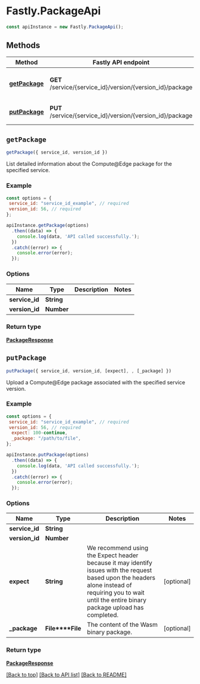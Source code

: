 # Fastly.PackageApi


```javascript
const apiInstance = new Fastly.PackageApi();
```
## Methods

Method | Fastly API endpoint | Description
------------- | ------------- | -------------
[**getPackage**](PackageApi.md#getPackage) | **GET** /service/{service_id}/version/{version_id}/package | Get details of the service&#39;s Compute@Edge package.
[**putPackage**](PackageApi.md#putPackage) | **PUT** /service/{service_id}/version/{version_id}/package | Upload a Compute@Edge package.



## `getPackage`

```javascript
getPackage({ service_id, version_id })
```

List detailed information about the Compute@Edge package for the specified service.

### Example

```javascript
const options = {
 service_id: "service_id_example", // required
 version_id: 56, // required
};

apiInstance.getPackage(options)
  .then((data) => {
    console.log(data, 'API called successfully.');
  })
  .catch((error) => {
    console.error(error);
  });
```

### Options

Name | Type | Description  | Notes
------------- | ------------- | ------------- | -------------
**service_id** | **String** |  |
**version_id** | **Number** |  |

### Return type

[**PackageResponse**](PackageResponse.md)


## `putPackage`

```javascript
putPackage({ service_id, version_id, [expect], , [_package] })
```

Upload a Compute@Edge package associated with the specified service version.

### Example

```javascript
const options = {
 service_id: "service_id_example", // required
 version_id: 56, // required
  expect: 100-continue,
  _package: "/path/to/file",
};

apiInstance.putPackage(options)
  .then((data) => {
    console.log(data, 'API called successfully.');
  })
  .catch((error) => {
    console.error(error);
  });
```

### Options

Name | Type | Description  | Notes
------------- | ------------- | ------------- | -------------
**service_id** | **String** |  |
**version_id** | **Number** |  |
**expect** | **String** | We recommend using the Expect header because it may identify issues with the request based upon the headers alone instead of requiring you to wait until the entire binary package upload has completed. | [optional]
**_package** | **File****File** | The content of the Wasm binary package. | [optional]

### Return type

[**PackageResponse**](PackageResponse.md)


[[Back to top]](#) [[Back to API list]](../../README.md#endpoints)
[[Back to README]](../../README.md)
